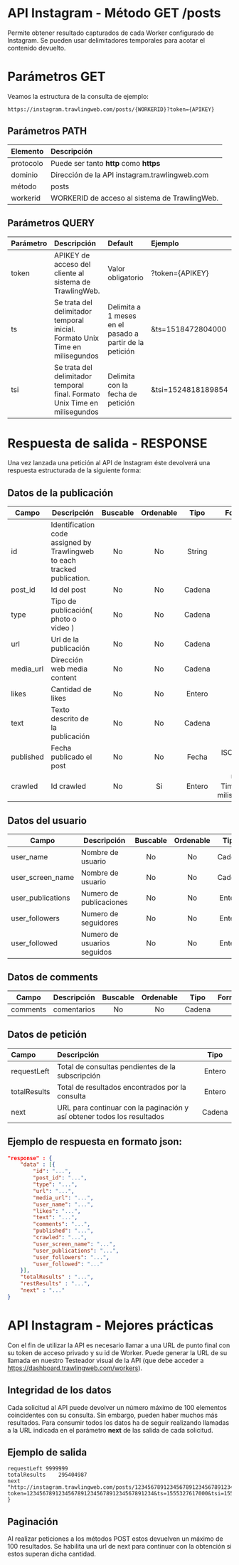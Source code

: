 # API Instagram - Método GET /posts

Permite obtener resultado capturados de cada Worker configurado de Instagram.
Se pueden usar delimitadores temporales para acotar el contenido devuelto.

# Parámetros GET

Veamos la estructura de la consulta de ejemplo:

```
https://instagram.trawlingweb.com/posts/{WORKERID}?token={APIKEY}
```

## Parámetros PATH

| Elemento  | Descripción                                   |
| :-------- | :-------------------------------------------- |
| protocolo | Puede ser tanto **http** como **https**       |
| dominio   | Dirección de la API instagram.trawlingweb.com |
| método    | posts                                         |
| workerid  | WORKERID de acceso al sistema de TrawlingWeb. |

## Parámetros QUERY

| Parámetro | Descripción                                                                  | Default                                                 | Ejemplo            |
| :-------- | :--------------------------------------------------------------------------- | :------------------------------------------------------ | :----------------- |
| token     | APIKEY de acceso del cliente al sistema de TrawlingWeb.                      | Valor obligatorio                                       | ?token={APIKEY}    |
| ts        | Se trata del delimitador temporal inicial. Formato Unix Time en milisegundos | Delimita a 1 meses en el pasado a partir de la petición | &ts=1518472804000  |
| tsi       | Se trata del delimitador temporal final. Formato Unix Time en milisegundos   | Delimita con la fecha de petición                       | &tsi=1524818189854 |

# Respuesta de salida - RESPONSE

Una vez lanzada una petición al API de Instagram éste devolverá una respuesta estructurada de la siguiente forma:

## Datos de la publicación

| Campo     | Descripción                                                              | Buscable | Ordenable |  Tipo  |           Formato           |
| --------- | ------------------------------------------------------------------------ | :------: | :-------: | :----: | :-------------------------: |
| id        | Identification code assigned by Trawlingweb to each tracked publication. |    No    |    No     | String |                             |
| post_id   | Id del post                                                              |    No    |    No     | Cadena |                             |
| type      | Tipo de publicación( photo o video )                                     |    No    |    No     | Cadena |                             |
| url       | Url de la publicación                                                    |    No    |    No     | Cadena |                             |
| media_url | Dirección web media content                                              |    No    |    No     | Cadena |                             |
| likes     | Cantidad de likes                                                        |    No    |    No     | Entero |                             |
| text      | Texto descrito de la publicación                                         |    No    |    No     | Cadena |                             |
| published | Fecha publicado el post                                                  |    No    |    No     | Fecha  |        ISO 8601-UTC         |
| crawled   | Id crawled                                                               |    No    |    Si     | Entero | UNIX Timestamp milisegundos |

## Datos del usuario

| Campo             | Descripción                 | Buscable | Ordenable |  Tipo  | Formato |
| ----------------- | --------------------------- | :------: | :-------: | :----: | :-----: |
| user_name         | Nombre de usuario           |    No    |    No     | Cadena |         |
| user_screen_name  | Nombre de usuario           |    No    |    No     | Cadena |         |
| user_publications | Numero de publicaciones     |    No    |    No     | Entero |         |
| user_followers    | Numero de seguidores        |    No    |    No     | Entero |         |
| user_followed     | Numero de usuarios seguidos |    No    |    No     | Entero |         |

## Datos de comments

| Campo    | Descripción | Buscable | Ordenable |  Tipo  | Formato |
| -------- | ----------- | :------: | :-------: | :----: | :-----: |
| comments | comentarios |    No    |    No     | Cadena |         |

## Datos de petición

| Campo        | Descripción                                                             |  Tipo  |
| :----------- | :---------------------------------------------------------------------- | :----: |
| requestLeft  | Total de consultas pendientes de la subscripción                        | Entero |
| totalResults | Total de resultados encontrados por la consulta                         | Entero |
| next         | URL para continuar con la paginación y así obtener todos los resultados | Cadena |

## Ejemplo de respuesta en formato json:

```json
"response" : {
    "data" : [{
        "id": "...",
        "post_id": "...",
        "type": "...",
        "url": "...",
        "media_url": "...",
        "user_name": "...",
        "likes": "...",
        "text": "...",
        "comments": "...",
        "published": "...",
        "crawled": "...",
        "user_screen_name": "...",
        "user_publications": "...",
        "user_followers": "...",
        "user_followed": "..."
    }],
    "totalResults" : "...",
    "restResults" : "...",
    "next" : "..."
}
```

# API Instagram - Mejores prácticas

Con el fin de utilizar la API es necesario llamar a una URL de punto final con su token de acceso privado y su id de Worker.
Puede generar la URL de su llamada en nuestro Testeador visual de la API (que debe acceder a https://dashboard.trawlingweb.com/workers).

## Integridad de los datos

Cada solicitud al API puede devolver un número máximo de 100 elementos coincidentes con su consulta. Sin embargo, pueden haber muchos más resultados. Para consumir todos los datos ha de seguir realizando llamadas a la URL indicada en el parámetro **next** de las salida de cada solicitud.

## Ejemplo de salida

```
requestLeft	9999999
totalResults	295404987
next	"http://instagram.trawlingweb.com/posts/1234567891234567891234567891234567.123456789?token=1234567891234567891234567891234567891234&ts=1555327617000&tsi=1554076800000"
}
```

## Paginación

Al realizar peticiones a los métodos POST estos devuelven un máximo de 100 resultados. Se habilita una url de next para continuar con la obtención si estos superan dicha cantidad.
